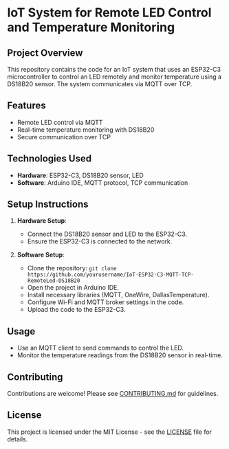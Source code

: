 # IoT System for Remote LED Control and Temperature Monitoring

## Project Overview
This repository contains the code for an IoT system that uses an ESP32-C3 microcontroller to control an LED remotely and monitor temperature using a DS18B20 sensor. The system communicates via MQTT over TCP.

## Features
- Remote LED control via MQTT
- Real-time temperature monitoring with DS18B20
- Secure communication over TCP

## Technologies Used
- **Hardware**: ESP32-C3, DS18B20 sensor, LED
- **Software**: Arduino IDE, MQTT protocol, TCP communication

## Setup Instructions
1. **Hardware Setup**:
   - Connect the DS18B20 sensor and LED to the ESP32-C3.
   - Ensure the ESP32-C3 is connected to the network.

2. **Software Setup**:
   - Clone the repository: `git clone https://github.com/yourusername/IoT-ESP32-C3-MQTT-TCP-RemoteLed-DS18B20`
   - Open the project in Arduino IDE.
   - Install necessary libraries (MQTT, OneWire, DallasTemperature).
   - Configure Wi-Fi and MQTT broker settings in the code.
   - Upload the code to the ESP32-C3.

## Usage
- Use an MQTT client to send commands to control the LED.
- Monitor the temperature readings from the DS18B20 sensor in real-time.

## Contributing
Contributions are welcome! Please see [CONTRIBUTING.md](CONTRIBUTING.md) for guidelines.

## License
This project is licensed under the MIT License - see the [LICENSE](LICENSE) file for details.
